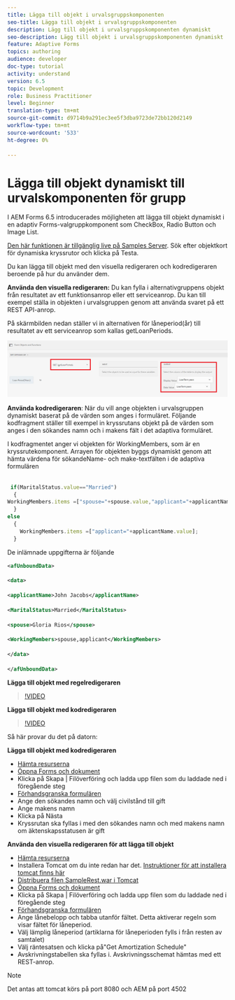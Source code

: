 ```yaml
---
title: Lägga till objekt i urvalsgruppskomponenten
seo-title: Lägga till objekt i urvalsgruppskomponenten
description: Lägg till objekt i urvalsgruppskomponenten dynamiskt
seo-description: Lägg till objekt i urvalsgruppskomponenten dynamiskt
feature: Adaptive Forms
topics: authoring
audience: developer
doc-type: tutorial
activity: understand
version: 6.5
topic: Development
role: Business Practitioner
level: Beginner
translation-type: tm+mt
source-git-commit: d9714b9a291ec3ee5f3dba9723de72bb120d2149
workflow-type: tm+mt
source-wordcount: '533'
ht-degree: 0%

---
```




# Lägga till objekt dynamiskt till urvalskomponenten för grupp

I AEM Forms 6.5 introducerades möjligheten att lägga till objekt dynamiskt i en adaptiv Forms-valgruppkomponent som CheckBox, Radio Button och Image List.

[Den här funktionen är tillgänglig live på Samples Server](https://forms.enablementadobe.com/content/samples/samples.html?query=0). Sök efter objektkort för dynamiska kryssrutor och klicka på Testa.


Du kan lägga till objekt med den visuella redigeraren och kodredigeraren beroende på hur du använder dem.

**Använda den visuella redigeraren:** Du kan fylla i alternativgruppens objekt från resultatet av ett funktionsanrop eller ett serviceanrop. Du kan till exempel ställa in objekten i urvalsgruppen genom att använda svaret på ett REST API-anrop.

På skärmbilden nedan ställer vi in alternativen för låneperiod(år) till resultatet av ett serviceanrop som kallas getLoanPeriods.

![Regelredigeraren](assets/ruleeditor.png)

**Använda kodredigeraren**: När du vill ange objekten i urvalsgruppen dynamiskt baserat på de värden som anges i formuläret. Följande kodfragment ställer till exempel in kryssrutans objekt på de värden som anges i den sökandes namn och i makens fält i det adaptiva formuläret.

I kodfragmentet anger vi objekten för WorkingMembers, som är en kryssrutekomponent. Arrayen för objekten byggs dynamiskt genom att hämta värdena för sökandeName- och make-textfälten i de adaptiva formulären

```javascript
 
 if(MaritalStatus.value=="Married")
  {
WorkingMembers.items =["spouse="+spouse.value,"applicant="+applicantName.value];
  }
else
  {
    WorkingMembers.items =["applicant="+applicantName.value];
  }
```

De inlämnade uppgifterna är följande

```xml
<afUnboundData>

<data>

<applicantName>John Jacobs</applicantName>

<MaritalStatus>Married</MaritalStatus>

<spouse>Gloria Rios</spouse>

<WorkingMembers>spouse,applicant</WorkingMembers>

</data>

</afUnboundData>
```

**Lägga till objekt med regelredigeraren**

>[!VIDEO](https://video.tv.adobe.com/v/26847?quality=12&learn=on)

**Lägga till objekt med kodredigeraren**

>[!VIDEO](https://video.tv.adobe.com/v/26848?quality=12&learn=on)

Så här provar du det på datorn:

**Lägga till objekt med kodredigeraren**

* [Hämta resurserna](assets/usingthecodeeditor.zip)
* [Öppna Forms och dokument](http://localhost:4502/aem/forms.html/content/dam/formsanddocuments)
* Klicka på Skapa | Filöverföring och ladda upp filen som du laddade ned i föregående steg
* [Förhandsgranska formulären](http://localhost:4502/content/dam/formsanddocuments/simpleform/jcr:content?wcmmode=disabled)
* Ange den sökandes namn och välj civilstånd till gift
* Ange makens namn
* Klicka på Nästa
* Kryssrutan ska fyllas i med den sökandes namn och med makens namn om äktenskapsstatusen är gift

**Använda den visuella redigeraren för att lägga till objekt**

* [Hämta resurserna](assets/usingthevisualeditor.zip)
* Installera Tomcat om du inte redan har det. [Instruktioner för att installera tomcat finns här](https://docs.adobe.com/content/help/en/experience-manager-learn/forms/ic-print-channel-tutorial/introduction.html)
* [Distribuera filen SampleRest.war i Tomcat](https://forms.enablementadobe.com/content/DemoServerBundles/SampleRest.war)
* [Öppna Forms och dokument](http://localhost:4502/aem/forms.html/content/dam/formsanddocuments)
* Klicka på Skapa | Filöverföring och ladda upp filen som du laddade ned i föregående steg
* [Förhandsgranska formulären](http://localhost:4502/content/dam/formsanddocuments/amortizationschedule/jcr:content?wcmmode=disabled)
* Ange lånebelopp och tabba utanför fältet. Detta aktiverar regeln som visar fältet för låneperiod.
* Välj lämplig låneperiod (artiklarna för låneperioden fylls i från resten av samtalet)
* Välj räntesatsen och klicka på&quot;Get Amortization Schedule&quot;
* Avskrivningstabellen ska fyllas i. Avskrivningsschemat hämtas med ett REST-anrop.

>[!NOTE]
> Det antas att tomcat körs på port 8080 och AEM på port 4502
